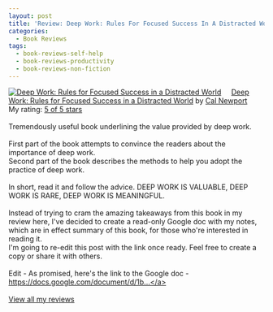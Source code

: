 ```yaml
---
layout: post
title: 'Review: Deep Work: Rules For Focused Success In A Distracted World - Cal Newport'
categories:
  - Book Reviews
tags:
  - book-reviews-self-help
  - book-reviews-productivity
  - book-reviews-non-fiction
---
```


<a href="https://www.goodreads.com/book/show/25744928-deep-work" style="float: left; padding-right: 20px"><img border="0" alt="Deep Work: Rules for Focused Success in a Distracted World" src="https://i.gr-assets.com/images/S/compressed.photo.goodreads.com/books/1447957962l/25744928._SX98_.jpg" /></a>
<a href="https://www.goodreads.com/book/show/25744928-deep-work">Deep Work: Rules for Focused Success in a Distracted World</a> by <a href="https://www.goodreads.com/author/show/147891.Cal_Newport">Cal Newport</a>
<br/>
My rating: <a href="https://www.goodreads.com/review/show/3520786254">5 of 5 stars</a><br /><br />
Tremendously useful book underlining the value provided by deep work. <br /><br />First part of the book attempts to convince the readers about the importance of deep work. <br />Second part of the book describes the methods to help you adopt the practice of deep work. <br /><br />In short, read it and follow the advice. DEEP WORK IS VALUABLE, DEEP WORK IS RARE, DEEP WORK IS MEANINGFUL. 
<br /><br />Instead of trying to cram the amazing takeaways from this book in my review here, I've decided to create a read-only Google doc with my notes, which are in effect summary of this book, for those who're interested in reading it. <br />I'm going to re-edit this post with the link once ready. Feel free to create a copy or share it with others. <br /><br />Edit - As promised, here's the link to the Google doc - <a target="_blank" rel="noopener nofollow" href="https://docs.google.com/document/d/1bfZ4V4GUFDGr3Q1aki_sZEbnlsTCusco5pcrn_q2ZMU/edit?usp=sharing">https://docs.google.com/document/d/1b...</a>
<br/><br/>
<a href="https://www.goodreads.com/review/list/10354359-sheekha">View all my reviews</a>
